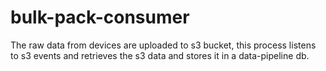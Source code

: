 # bulk-pack-consumer
The raw data from devices are uploaded to s3 bucket, this process listens to s3 events and retrieves the s3 data and stores it in a data-pipeline db.

